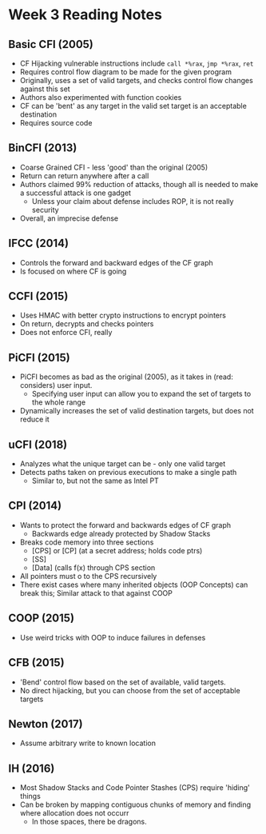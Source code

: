 # Week 3 Reading Notes

## Basic CFI (2005)
- CF Hijacking vulnerable instructions include `call *%rax`, `jmp *%rax`, `ret`
- Requires control flow diagram to be made for the given program
- Originally, uses a set of valid targets, and checks control flow changes against this set
- Authors also experimented with function cookies
- CF can be 'bent' as any target in the valid set target is an acceptable destination
- Requires source code

## BinCFI (2013)
- Coarse Grained CFI - less 'good' than the original (2005)
- Return can return anywhere after a call
- Authors claimed 99% reduction of attacks, though all is needed to make a successful attack is one gadget
  - Unless your claim about defense includes ROP, it is not really security
- Overall, an imprecise defense

## IFCC (2014)
- Controls the forward and backward edges of the CF graph
- Is focused on where CF is going

## CCFI (2015)
- Uses HMAC with better crypto instructions to encrypt pointers 
- On return, decrypts and checks pointers
- Does not enforce CFI, really


## PiCFI (2015)
- PiCFI becomes as bad as the original (2005), as it takes in (read: considers) user input. 
  - Specifying user input can allow you to expand the set of targets to the whole range
- Dynamically increases the set of valid destination targets, but does not reduce it

## uCFI (2018)
- Analyzes what the unique target can be - only one valid target
- Detects paths taken on previous executions to make a single path
  - Similar to, but not the same as Intel PT
  
## CPI (2014)
- Wants to protect the forward and backwards edges of CF graph
  - Backwards edge already protected by Shadow Stacks
- Breaks code memory into three sections
  - [CPS] or [CP] (at a secret address; holds code ptrs)
  - [SS]
  - [Data] (calls f(x) through CPS section
- All pointers must o to the CPS recursively
- There exist cases where many inherited objects (OOP Concepts) can break this; Similar attack to that against COOP

## COOP (2015)
- Use weird tricks with OOP to induce failures in defenses

## CFB (2015)
- 'Bend' control flow based on the set of available, valid targets. 
- No direct hijacking, but you can choose from the set of acceptable targets

## Newton (2017)
- Assume arbitrary write to known location

## IH (2016)
- Most Shadow Stacks and Code Pointer Stashes (CPS) require 'hiding' things
- Can be broken by mapping contiguous chunks of memory and finding where allocation does not occurr
  - In those spaces, there be dragons.
  
